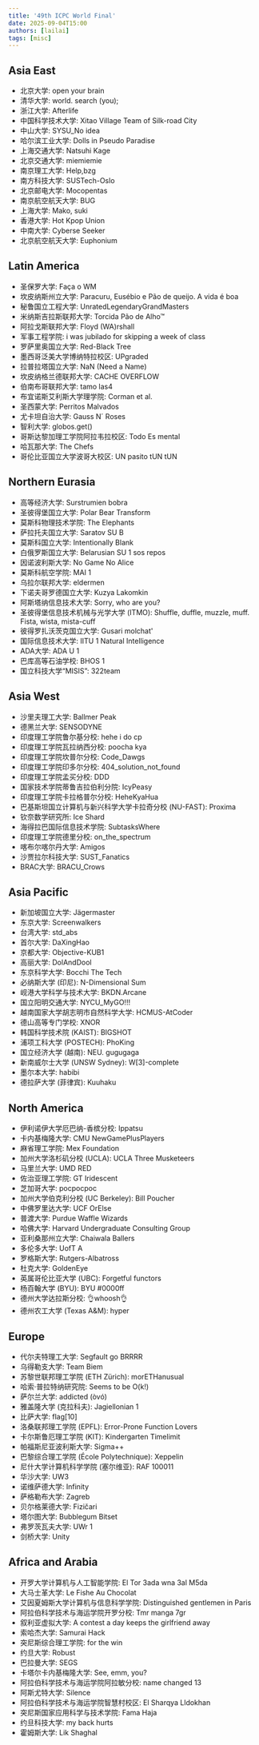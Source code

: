 ```yaml
---
title: '49th ICPC World Final'
date: 2025-09-04T15:00
authors: [lailai]
tags: [misc]
---
```


<!-- truncate -->

## Asia East

- 北京大学: open your brain
- 清华大学: world. search (you);
- 浙江大学: Afterlife
- 中国科学技术大学: Xitao Village Team of Silk-road City
- 中山大学: SYSU_No idea
- 哈尔滨工业大学: Dolls in Pseudo Paradise
- 上海交通大学: Natsuhi Kage
- 北京交通大学: miemiemie
- 南京理工大学: Help,bzg
- 南方科技大学: SUSTech-Oslo
- 北京邮电大学: Mocopentas
- 南京航空航天大学: BUG
- 上海大学: Mako, suki
- 香港大学: Hot Kpop Union
- 中南大学: Cyberse Seeker
- 北京航空航天大学: Euphonium

## Latin America

- 圣保罗大学: Faça o WM
- 坎皮纳斯州立大学: Paracuru, Eusébio e Pão de queijo. A vida é boa
- 秘鲁国立工程大学: UnratedLegendaryGrandMasters
- 米纳斯吉拉斯联邦大学: Torcida Pão de Alho™
- 阿拉戈斯联邦大学: Floyd (WA)rshall
- 军事工程学院: i was jubilado for skipping a week of class
- 罗萨里奥国立大学: Red-Black Tree
- 墨西哥泛美大学博纳特拉校区: UPgraded
- 拉普拉塔国立大学: NaN (Need a Name)
- 坎皮纳格兰德联邦大学: CACHE OVERFLOW
- 伯南布哥联邦大学: tamo las4
- 布宜诺斯艾利斯大学理学院: Corman et al.
- 圣西蒙大学: Perritos Malvados
- 尤卡坦自治大学: Gauss N´ Roses
- 智利大学: globos.get()
- 哥斯达黎加理工学院阿拉韦拉校区: Todo Es mental
- 哈瓦那大学: The Chefs
- 哥伦比亚国立大学波哥大校区: UN pasito tUN tUN

## Northern Eurasia

- 高等经济大学: Surstrumien bobra
- 圣彼得堡国立大学: Polar Bear Transform
- 莫斯科物理技术学院: The Elephants
- 萨拉托夫国立大学: Saratov SU B
- 莫斯科国立大学: Intentionally Blank
- 白俄罗斯国立大学: Belarusian SU 1 sos repos
- 因诺波利斯大学: No Game No Alice
- 莫斯科航空学院: MAI 1
- 乌拉尔联邦大学: eldermen
- 下诺夫哥罗德国立大学: Kuzya Lakomkin
- 阿斯塔纳信息技术大学: Sorry, who are you?
- 圣彼得堡信息技术机械与光学大学 (ITMO): Shuffle, duffle, muzzle, muff. Fista, wista, mista-cuff
- 彼得罗扎沃茨克国立大学: Gusari molchat'
- 国际信息技术大学: IITU 1 Natural Intelligence
- ADA大学: ADA U 1
- 巴库高等石油学校: BHOS 1
- 国立科技大学“MISIS”: 322team

## Asia West

- 沙里夫理工大学: Ballmer Peak
- 德黑兰大学: SENSODYNE
- 印度理工学院鲁尔基分校: hehe i do cp
- 印度理工学院瓦拉纳西分校: poocha kya
- 印度理工学院坎普尔分校: Code_Dawgs
- 印度理工学院印多尔分校: 404_solution_not_found
- 印度理工学院孟买分校: DDD
- 国家技术学院蒂鲁吉拉伯利分院: IcyPeasy
- 印度理工学院卡拉格普尔分校: HeheKyaHua
- 巴基斯坦国立计算机与新兴科学大学卡拉奇分校 (NU-FAST): Proxima
- 钦奈数学研究所: Ice Shard
- 海得拉巴国际信息技术学院: SubtasksWhere
- 印度理工学院德里分校: on_the_spectrum
- 喀布尔喀尔丹大学: Amigos
- 沙贾拉尔科技大学: SUST_Fanatics
- BRAC大学: BRACU_Crows

## Asia Pacific

- 新加坡国立大学: Jägermaster
- 东京大学: Screenwalkers
- 台湾大学: std_abs
- 首尔大学: DaXingHao
- 京都大学: Objective-KUB1
- 高丽大学: DolAndDool
- 东京科学大学: Bocchi The Tech
- 必纳斯大学 (印尼): N-Dimensional Sum
- 岘港大学科学与技术大学: BKDN.Arcane
- 国立阳明交通大学: NYCU_MyGO!!!
- 越南国家大学胡志明市自然科学大学: HCMUS-AtCoder
- 德山高等专门学校: XNOR
- 韩国科学技术院 (KAIST): BIGSHOT
- 浦项工科大学 (POSTECH): PhoKing
- 国立经济大学 (越南): NEU. gugugaga
- 新南威尔士大学 (UNSW Sydney): W[3]-complete
- 墨尔本大学: habibi
- 德拉萨大学 (菲律宾): Kuuhaku

## North America

- 伊利诺伊大学厄巴纳-香槟分校: Ippatsu
- 卡内基梅隆大学: CMU NewGamePlusPlayers
- 麻省理工学院: Mex Foundation
- 加州大学洛杉矶分校 (UCLA): UCLA Three Musketeers
- 马里兰大学: UMD RED
- 佐治亚理工学院: GT Iridescent
- 芝加哥大学: pocpocpoc
- 加州大学伯克利分校 (UC Berkeley): Bill Poucher
- 中佛罗里达大学: UCF OrElse
- 普渡大学: Purdue Waffle Wizards
- 哈佛大学: Harvard Undergraduate Consulting Group
- 亚利桑那州立大学: Chaiwala Ballers
- 多伦多大学: UofT A
- 罗格斯大学: Rutgers-Albatross
- 杜克大学: GoldenEye
- 英属哥伦比亚大学 (UBC): Forgetful functors
- 杨百翰大学 (BYU): BYU #0000ff
- 德州大学达拉斯分校: 👌whoosh👌
- 德州农工大学 (Texas A&M): hyper

## Europe

- 代尔夫特理工大学: Segfault go BRRRR
- 乌得勒支大学: Team Biem
- 苏黎世联邦理工学院 (ETH Zürich): morETHanusual
- 哈索·普拉特纳研究院: Seems to be O(k!)
- 萨尔兰大学: addicted (òvó)
- 雅盖隆大学 (克拉科夫): Jagiellonian 1
- 比萨大学: flag[10]
- 洛桑联邦理工学院 (EPFL): Error-Prone Function Lovers
- 卡尔斯鲁厄理工学院 (KIT): Kindergarten Timelimit
- 帕福斯尼亚波利斯大学: Sigma++
- 巴黎综合理工学院 (École Polytechnique): Xeppelin
- 尼什大学计算机科学学院 (塞尔维亚): RAF 100011
- 华沙大学: UW3
- 诺维萨德大学: Infinity
- 萨格勒布大学: Zagreb
- 贝尔格莱德大学: Fizičari
- 塔尔图大学: Bubblegum Bitset
- 弗罗茨瓦夫大学: UWr 1
- 剑桥大学: Unity

## Africa and Arabia

- 开罗大学计算机与人工智能学院: El Tor 3ada wna 3al M5da
- 大马士革大学: Le Fishe Au Chocolat
- 艾因夏姆斯大学计算机与信息科学学院: Distinguished gentlemen in Paris
- 阿拉伯科学技术与海运学院开罗分校: Tmr manga 7gr
- 叙利亚虚拟大学: A contest a day keeps the girlfriend away
- 索哈杰大学: Samurai Hack
- 突尼斯综合理工学院: for the win
- 约旦大学: Robust
- 巴拉曼大学: SEGS
- 卡塔尔卡内基梅隆大学: See, emm, you?
- 阿拉伯科学技术与海运学院阿拉敏分校: name changed 13
- 阿斯尤特大学: Silence
- 阿拉伯科学技术与海运学院智慧村校区: El Sharqya Lldokhan
- 突尼斯国家应用科学与技术学院: Fama Haja
- 约旦科技大学: my back hurts
- 霍姆斯大学: Lik Shaghal
